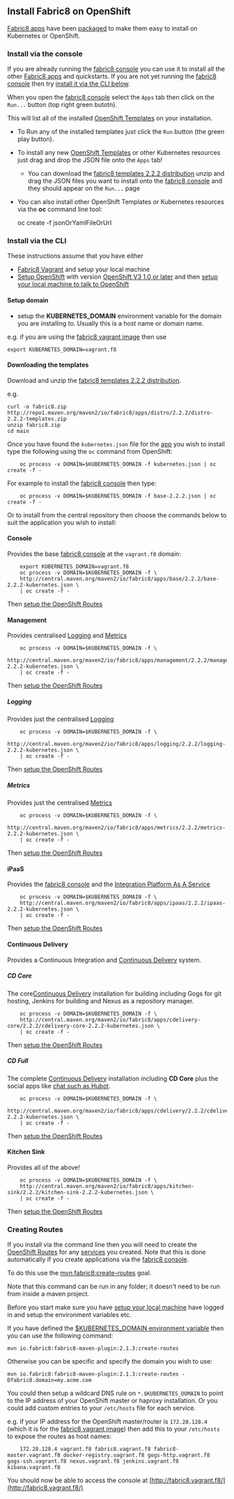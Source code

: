 ## Install Fabric8 on OpenShift

[Fabric8 apps](fabric8Apps.html) have been [packaged](http://repo1.maven.org/maven2/io/fabric8/apps/distro/2.2.2/distro-2.2.2-templates.zip) to make them easy to install on Kubernetes or OpenShift.

### Install via the console

If you are already running the [fabric8 console](http://fabric8.io/guide/console.html) you can use it to install all the other [Fabric8 apps](fabric8Apps.html) and quickstarts. If you are not yet running the [fabric8 console](http://fabric8.io/guide/console.html) then try [install it via the CLI below](#console).

When you open the [fabric8 console](http://fabric8.io/guide/console.html) select the `Apps` tab then click on the `Run...` button (top right green butotn). 

This will list all of the installed [OpenShift Templates](http://docs.openshift.org/latest/dev_guide/templates.html) on your installation.

* To Run any of the installed templates just click the `Run` button (the green play button).
* To install any new [OpenShift Templates](http://docs.openshift.org/latest/dev_guide/templates.html) or other Kubernetes resources just drag and drop the JSON file onto the `Apps` tab! 
  * You can download the [fabric8 templates 2.2.2 distribution](http://repo1.maven.org/maven2/io/fabric8/apps/distro/2.2.2/distro-2.2.2-templates.zip) unzip and drag the JSON files you want to install onto the [fabric8 console](http://fabric8.io/guide/console.html) and they should appear on the `Run...` page  
* You can also install other OpenShift Templates or Kubernetes resources via the **oc** command line tool:

    oc create -f jsonOrYamlFileOrUrl

### Install via the CLI

These instructions assume that you have either
 
* [Fabric8 Vagrant](getStartedVagrant.md) and setup your local machine
* [Setup OpenShift](setupOpenShift.html) with version [OpenShift V3 1.0 or later](http://www.openshift.org/) and then [setup your local machine to talk to OpenShift](setupLocalHost.html) 

#### Setup domain

* setup the **KUBERNETES_DOMAIN** environment variable for the domain you are installing to. Usually this is a host name or domain name.

e.g. if you are using the [fabric8 vagrant image](getStartedVagrant.html) then use

```
export KUBERNETES_DOMAIN=vagrant.f8
```

#### Downloading the templates

Download and unzip the [fabric8 templates 2.2.2 distribution](http://repo1.maven.org/maven2/io/fabric8/apps/distro/2.2.2/distro-2.2.2-templates.zip).

e.g.

```
curl -o fabric8.zip http://repo1.maven.org/maven2/io/fabric8/apps/distro/2.2.2/distro-2.2.2-templates.zip
unzip fabric8.zip
cd main
```

Once you have found the `kubernetes.json` file for the [app](fabric8Apps.html) you wish to install type the following using the `oc` command from OpenShift:
 
		oc process -v DOMAIN=$KUBERNETES_DOMAIN -f kubernetes.json | oc create -f -

For example to install the [fabric8 console](console.html) then type:

		oc process -v DOMAIN=$KUBERNETES_DOMAIN -f base-2.2.2.json | oc create -f -

Or to install from the central repository then choose the commands below to suit the application you wish to install:


#### Console

Provides the base [fabric8 console](console.html) at the `vagrant.f8` domain:

		export KUBERNETES_DOMAIN=vagrant.f8
		oc process -v DOMAIN=$KUBERNETES_DOMAIN -f \
		http://central.maven.org/maven2/io/fabric8/apps/base/2.2.2/base-2.2.2-kubernetes.json \
		| oc create -f -

Then [setup the OpenShift Routes](#creating-routes)

#### Management

Provides centralised [Logging](logging.html) and [Metrics](metrics.html)

		oc process -v DOMAIN=$KUBERNETES_DOMAIN -f \
		http://central.maven.org/maven2/io/fabric8/apps/management/2.2.2/management-2.2.2-kubernetes.json \
		| oc create -f -

Then [setup the OpenShift Routes](#creating-routes)

##### Logging

Provides just the centralised [Logging](logging.html)

		oc process -v DOMAIN=$KUBERNETES_DOMAIN -f \
		http://central.maven.org/maven2/io/fabric8/apps/logging/2.2.2/logging-2.2.2-kubernetes.json \
		| oc create -f -

Then [setup the OpenShift Routes](#creating-routes)

##### Metrics

Provides just the centralised [Metrics](metrics.html)

		oc process -v DOMAIN=$KUBERNETES_DOMAIN -f \
		http://central.maven.org/maven2/io/fabric8/apps/metrics/2.2.2/metrics-2.2.2-kubernetes.json \
		| oc create -f -

Then [setup the OpenShift Routes](#creating-routes)

#### iPaaS

Provides the [fabric8 console](console.html) and the [Integration Platform As A Service](ipaas.html)

		oc process -v DOMAIN=$KUBERNETES_DOMAIN -f \
		http://central.maven.org/maven2/io/fabric8/apps/ipaas/2.2.2/ipaas-2.2.2-kubernetes.json \
		| oc create -f -

Then [setup the OpenShift Routes](#creating-routes)

#### Continuous Delivery

Provides a Continuous Integration and [Continuous Delivery](cdelivery.html) system.

##### CD Core

The core[Continuous Delivery](cdelivery.html) installation for building including Gogs for git hosting, Jenkins for building and Nexus as a repository manager.

		oc process -v DOMAIN=$KUBERNETES_DOMAIN -f \
		http://central.maven.org/maven2/io/fabric8/apps/cdelivery-core/2.2.2/cdelivery-core-2.2.2-kubernetes.json \
		| oc create -f -
 
Then [setup the OpenShift Routes](#creating-routes)

##### CD Full

The complete [Continuous Delivery](cdelivery.html) installation including **CD Core** plus the social apps like [chat such as Hubot](chat.html).

		oc process -v DOMAIN=$KUBERNETES_DOMAIN -f \
		http://central.maven.org/maven2/io/fabric8/apps/cdelivery/2.2.2/cdelivery-2.2.2-kubernetes.json \
		| oc create -f -
 
Then [setup the OpenShift Routes](#creating-routes)

#### Kitchen Sink

Provides all of the above!

		oc process -v DOMAIN=$KUBERNETES_DOMAIN -f \
		http://central.maven.org/maven2/io/fabric8/apps/kitchen-sink/2.2.2/kitchen-sink-2.2.2-kubernetes.json \
		| oc create -f -

Then [setup the OpenShift Routes](#creating-routes)

### Creating Routes

If you install via the command line then you will need to create the [OpenShift Routes](http://docs.openshift.org/latest/admin_guide/router.html) for any [services](services.html) you created. Note that this is done automatically if you create applications via the [fabric8 console](console.html).

To do this use the [mvn fabric8:create-routes](mavenFabric8CreateRoutes.html) goal. 

Note that this command can be run in any folder; it doesn't need to be run from inside a maven project.

Before you start make sure you have [setup your local machine](setupLocalHost.html) have logged in and setup the environment variables etc.

If you have defined the [$KUBERNETES_DOMAIN environment variable](#setup-domain) then you can use the following command:

    mvn io.fabric8:fabric8-maven-plugin:2.1.3:create-routes

Otherwise you can be specific and specify the domain you wish to use:

    mvn io.fabric8:fabric8-maven-plugin:2.1.3:create-routes -Dfabric8.domain=my.acme.com

You could then setup a wildcard DNS rule on `*.$KUBERNETES_DOMAIN` to point to the IP address of your OpenShift master or haproxy installation. Or you could add custom entries to your `/etc/hosts` file for each service.
                                                                                                         
e.g. if your IP address for the OpenShift master/router is `172.28.128.4` (which it is for the [fabric8 vagrant image](getStartedVagrant.html)) then add this to your `/etc/hosts` to expose the routes as host names:

		172.28.128.4 vagrant.f8 fabric8.vagrant.f8 fabric8-master.vagrant.f8 docker-registry.vagrant.f8 gogs-http.vagrant.f8 gogs-ssh.vagrant.f8 nexus.vagrant.f8 jenkins.vagrant.f8 kibana.vagrant.f8

You should now be able to access the console at [http://fabric8.vagrant.f8/](http://fabric8.vagrant.f8/)
